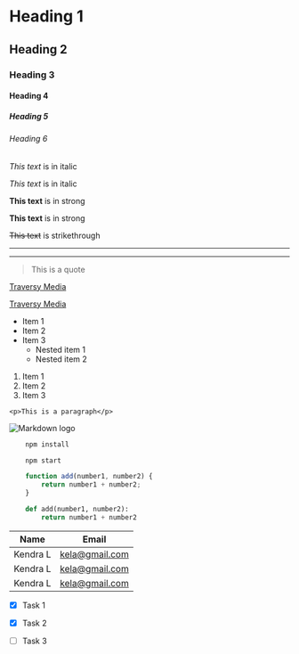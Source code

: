 <!-- HEADINGS -->
# Heading 1 
## Heading 2
### Heading 3
#### Heading 4 
##### Heading 5
###### Heading 6

<!-- Italics -->
*This text* is in italic

_This text_ is in italic

<!-- Strong -->
**This text** is in strong

__This text__ is in strong

<!-- Strikethrough -->
~~This text~~ is strikethrough

<!-- Horizontal Rule -->
---
___


<!-- Blockquote -->
> This is a quote


<!--  Links -->
[Traversy Media](https://www.traversymedia.com)

[Traversy Media](https://www.traversymedia.com "Traversy Media")

<!-- UL -->
* Item 1
* Item 2
* Item 3
    * Nested item 1
    * Nested item 2


<!-- OL -->
1. Item 1
1. Item 2
1. Item 3 

<!-- Inline Code Block -->
`<p>This is a paragraph</p>`

<!--  Images -->
![Markdown logo](https://markdown-here.com/img/icon256.png)



<!-- Github Markdown -->
<!-- Code Blocks-->
```bash
    npm install

    npm start
```

```javascript
    function add(number1, number2) {
        return number1 + number2;
    }
```

```python
    def add(number1, number2):
        return number1 + number2
```
<!-- Tables -->
| Name   | Email          |
|--------|----------------|
|Kendra L|kela@gmail.com  |
|Kendra L|kela@gmail.com  |
|Kendra L|kela@gmail.com  |

<!-- Task Lists -->
* [x] Task 1
* [x] Task 2
* [ ] Task 3




